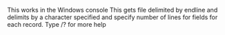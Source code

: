 This works in the Windows console
This gets file delimited by endline and delimits by a character specified and specify number of lines for fields for each record.
Type /? for more help
